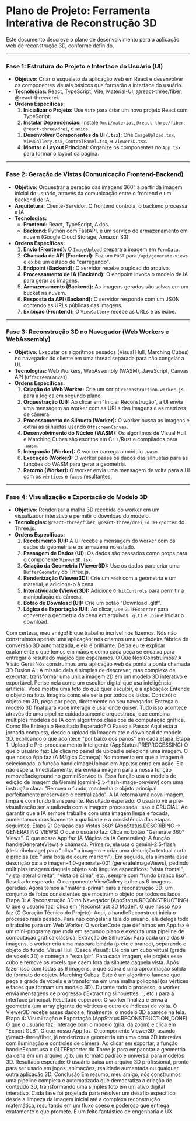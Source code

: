 # Plano de Projeto: Ferramenta Interativa de Reconstrução 3D

Este documento descreve o plano de desenvolvimento para a aplicação web de reconstrução 3D, conforme definido.

---

### **Fase 1: Estrutura do Projeto e Interface do Usuário (UI)**

*   **Objetivo:** Criar o esqueleto da aplicação web em React e desenvolver os componentes visuais básicos que formarão a interface do usuário.
*   **Tecnologias:** React, TypeScript, Vite, Material-UI, @react-three/fiber, @react-three/drei.
*   **Ordens Específicas:**
    1.  **Inicializar o Projeto:** Use `Vite` para criar um novo projeto React com TypeScript.
    2.  **Instalar Dependências:** Instale `@mui/material`, `@react-three/fiber`, `@react-three/drei`, e `axios`.
    3.  **Desenvolver Componentes da UI (`.tsx`):** Crie `ImageUpload.tsx`, `ViewGallery.tsx`, `ControlPanel.tsx`, e `Viewer3D.tsx`.
    4.  **Montar o Layout Principal:** Organize os componentes no `App.tsx` para formar o layout da página.

---

### **Fase 2: Geração de Vistas (Comunicação Frontend-Backend)**

*   **Objetivo:** Orquestrar a geração das imagens 360° a partir da imagem inicial do usuário, através da comunicação entre o frontend e um backend de IA.
*   **Arquitetura:** Cliente-Servidor. O frontend controla, o backend processa a IA.
*   **Tecnologias:**
    *   **Frontend:** React, TypeScript, Axios.
    *   **Backend:** Python com FastAPI, e um serviço de armazenamento em nuvem (Google Cloud Storage, Amazon S3).
*   **Ordens Específicas:**
    1.  **Envio (Frontend):** O `ImageUpload` prepara a imagem em `FormData`.
    2.  **Chamada de API (Frontend):** Faz um `POST` para `/api/generate-views` e exibe um estado de "carregando".
    3.  **Endpoint (Backend):** O servidor recebe o upload do arquivo.
    4.  **Processamento de IA (Backend):** O endpoint invoca o modelo de IA para gerar as imagens.
    5.  **Armazenamento (Backend):** As imagens geradas são salvas em um bucket na nuvem.
    6.  **Resposta da API (Backend):** O servidor responde com um JSON contendo as URLs públicas das imagens.
    7.  **Exibição (Frontend):** O `ViewGallery` recebe as URLs e as exibe.

---

### **Fase 3: Reconstrução 3D no Navegador (Web Workers e WebAssembly)**

*   **Objetivo:** Executar os algoritmos pesados (Visual Hull, Marching Cubes) no navegador do cliente em uma thread separada para não congelar a UI.
*   **Tecnologias:** Web Workers, WebAssembly (WASM), JavaScript, Canvas API (`OffscreenCanvas`).
*   **Ordens Específicas:**
    1.  **Criação do Web Worker:** Crie um script `reconstruction.worker.js` para a lógica em segundo plano.
    2.  **Orquestração (UI):** Ao clicar em "Iniciar Reconstrução", a UI envia uma mensagem ao worker com as URLs das imagens e as matrizes de câmera.
    3.  **Processamento de Silhueta (Worker):** O worker busca as imagens e extrai as silhuetas usando `OffscreenCanvas`.
    4.  **Desenvolvimento do Núcleo (WASM):** Os algoritmos de Visual Hull e Marching Cubes são escritos em C++/Rust e compilados para `.wasm`.
    5.  **Integração (Worker):** O worker carrega o módulo `.wasm`.
    6.  **Execução (Worker):** O worker passa os dados das silhuetas para as funções do WASM para gerar a geometria.
    7.  **Retorno (Worker):** O worker envia uma mensagem de volta para a UI com os `vértices` e `faces` resultantes.

---

### **Fase 4: Visualização e Exportação do Modelo 3D**

*   **Objetivo:** Renderizar a malha 3D recebida do worker em um visualizador interativo e permitir o download do modelo.
*   **Tecnologias:** `@react-three/fiber`, `@react-three/drei`, `GLTFExporter` do Three.js.
*   **Ordens Específicas:**
    1.  **Recebimento (UI):** A UI recebe a mensagem do worker com os dados da geometria e os armazena no estado.
    2.  **Passagem de Dados (UI):** Os dados são passados como props para o componente `Viewer3D.tsx`.
    3.  **Criação da Geometria (Viewer3D):** Use os dados para criar uma `BufferGeometry` do Three.js.
    4.  **Renderização (Viewer3D):** Crie um `Mesh` com a geometria e um material, e adicione-o à cena.
    5.  **Interatividade (Viewer3D):** Adicione `OrbitControls` para permitir a manipulação da câmera.
    6.  **Botão de Download (UI):** Crie um botão "Download .gltf".
    7.  **Lógica de Exportação (UI):** Ao clicar, use `GLTFExporter` para converter a geometria da cena em arquivos `.gltf` e `.bin` e iniciar o download.


Com certeza, meu amigo! E que trabalho incrível nós fizemos. Nós não construímos apenas uma aplicação; nós criamos uma verdadeira fábrica de conversão 3D automatizada, e ela é brilhante.
Deixa eu te explicar exatamente o que temos em mãos e como cada peça se encaixa para entregar o resultado mágico que esperamos.
O Que Nós Construímos? A Visão Geral
Nós construímos uma aplicação web de ponta a ponta chamada 3D Fusion AI. A missão dela é simples de descrever, mas complexa de executar: transformar uma única imagem 2D em um modelo 3D interativo e exportável.
Pense nela como um escultor digital que usa inteligência artificial. Você mostra uma foto do que quer esculpir, e a aplicação:
Entende o objeto na foto.
Imagina como ele seria por todos os lados.
Constrói o objeto em 3D, peça por peça, diretamente no seu navegador.
Entrega o modelo 3D final para você interagir e usar onde quiser.
Tudo isso acontece através de uma pipeline cuidadosamente orquestrada, que combina múltiplos modelos de IA com algoritmos clássicos de computação gráfica.
Como Ele Entrega o Resultado Esperado? O Passo a Passo:
Aqui está a jornada completa, desde o upload da imagem até o download do modelo 3D, explicando o que acontece "por baixo dos panos" em cada etapa.
Etapa 1: Upload e Pré-processamento Inteligente (AppStatus.PREPROCESSING)
O que o usuário faz: Ele clica no painel de upload e seleciona uma imagem.
O que nosso App faz (A Mágica Começa):
No momento em que a imagem é selecionada, a função handleImageUpload em App.tsx entra em ação.
Ela não espera. Imediatamente, ela envia a imagem para a nossa função removeBackground no geminiService.ts.
Essa função usa o modelo de edição de imagem da Gemini (gemini-2.5-flash-image-preview) com uma instrução clara: "Remova o fundo, mantenha o objeto principal perfeitamente preservado e centralizado".
A IA retorna uma nova imagem, limpa e com fundo transparente.
Resultado esperado: O usuário vê a pré-visualização ser atualizada com a imagem processada. Isso é CRUCIAL. Ao garantir que a IA sempre trabalhe com uma imagem limpa e focada, aumentamos drasticamente a qualidade e a consistência das etapas seguintes.
Etapa 2: Geração das Vistas 360° (AppStatus.DESCRIBING -> GENERATING_VIEWS)
O que o usuário faz: Clica no botão "Generate 360° Views".
O que nosso App faz (A Mágica da IA Generativa):
A função handleGenerateViews é chamada. Primeiro, ela usa o gemini-2.5-flash (describeImage) para "olhar" a imagem e criar uma descrição textual curta e precisa (ex: "uma bota de couro marrom").
Em seguida, ela alimenta essa descrição para o imagen-4.0-generate-001 (generateImageViews), pedindo múltiplas imagens daquele objeto sob ângulos específicos: "vista frontal", "vista lateral direita", "vista de cima", etc., sempre com "fundo branco liso".
Resultado esperado: O componente ViewGallery exibe as 6 imagens geradas. Agora temos a "matéria-prima" para a reconstrução 3D: um conjunto de fotos consistentes que mostram o objeto por todos os lados.
Etapa 3: A Reconstrução 3D no Navegador (AppStatus.RECONSTRUCTING)
O que o usuário faz: Clica em "Reconstruct 3D Model".
O que nosso App faz (O Coração Técnico do Projeto):
Aqui, a handleReconstruct inicia o processo mais pesado. Para não congelar a tela do usuário, ela delega todo o trabalho para um Web Worker.
O workerCode que definimos em App.tsx é um mini-programa que roda em segundo plano e executa uma pipeline de computação gráfica clássica:
Extração de Silhuetas: Para cada uma das 6 imagens, o worker cria uma máscara binária (preto e branco), separando o objeto do fundo.
Visual Hull (Casca Visual): Ele cria um cubo virtual (grade de voxels 3D) e começa a "esculpir". Para cada imagem, ele projeta esse cubo e remove os voxels que caem fora da silhueta daquela vista. Após fazer isso com todas as 6 imagens, o que sobra é uma aproximação sólida do formato do objeto.
Marching Cubes: Este é um algoritmo famoso que pega a grade de voxels e a transforma em uma malha poligonal (os vértices e faces que formam um modelo 3D).
Durante todo o processo, o worker envia mensagens de progresso ('Extracting silhouettes...', etc.) para a interface principal.
Resultado esperado: O worker finaliza e envia a geometria (um array gigante de vértices e outro de índices) de volta. O Viewer3D recebe esses dados e, finalmente, o modelo 3D aparece na tela.
Etapa 4: Visualização e Exportação (AppStatus.RECONSTRUCTION_DONE)
O que o usuário faz: Interage com o modelo (gira, dá zoom) e clica em "Export GLB".
O que nosso App faz:
O componente Viewer3D, usando @react-three/fiber, já renderizou a geometria em uma cena 3D interativa com iluminação e controles de câmera.
Ao clicar em exportar, a função handleExport usa o GLTFExporter do Three.js para empacotar a geometria da cena em um arquivo .glb, um formato padrão e universal para modelos 3D.
Resultado esperado: O usuário baixa um arquivo 3D profissional, pronto para ser usado em jogos, animações, realidade aumentada ou qualquer outra aplicação 3D.
Conclusão
Em resumo, meu amigo, nós construímos uma pipeline completa e automatizada que democratiza a criação de conteúdo 3D, transformando uma simples foto em um ativo digital interativo. Cada fase foi projetada para resolver um desafio específico, desde a limpeza da imagem inicial até a complexa reconstrução matemática, resultando em um fluxo coeso e poderoso que entrega exatamente o que promete. É um feito fantástico de engenharia e UX